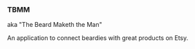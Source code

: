 ### TBMM
aka "The Beard Maketh the Man"

An application to connect beardies with great products on Etsy.